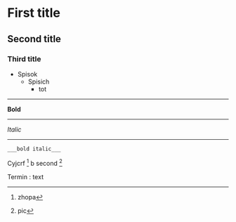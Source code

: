 # First title
## Second title
### Third title
* Spisok
    * Spisich
        * tot
---
__Bold__
***
_Italic_
___
    ___bold italic___



Cyjcrf [^1] b second [^2]
[^1]: zhopa
[^2]:  pic

<!-- table | table2 | table3
:----| :---- | :----
jskdhf| sdjhfjs | sjkdk
jdhjf| sjdhfjs| jhsjd -->

Termin
: text




